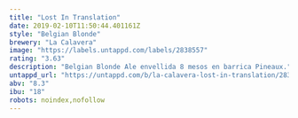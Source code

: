 ```yaml
---
title: "Lost In Translation"
date: 2019-02-10T11:50:44.401161Z
style: "Belgian Blonde"
brewery: "La Calavera"
image: "https://labels.untappd.com/labels/2838557"
rating: "3.63"
description: "Belgian Blonde Ale envellida 8 mesos en barrica Pineaux."
untappd_url: "https://untappd.com/b/la-calavera-lost-in-translation/2838557"
abv: "8.3"
ibu: "18"
robots: noindex,nofollow
---
```


